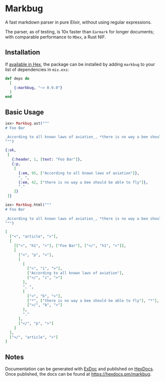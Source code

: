# Markbug

A fast markdown parser in pure Elixir, without using regular expressions.

The parser, as of testing, is 10x faster than `Earmark` for longer documents; 
with comparable performance to `MDex`, a Rust NIF.

## Installation

If [available in Hex](https://hex.pm/docs/publish), the package can be installed
by adding `markbug` to your list of dependencies in `mix.exs`:

```elixir
def deps do
  [
    {:markbug, "~> 0.9.0"}
  ]
end
```

## Basic Usage

```elixir
iex> Markbug.ast("""
# Foo Bar

_According to all known laws of aviation_, *there is no way a bee should be able to fly*.
""")

{:ok,
 [
   {:header, 1, [text: "Foo Bar"]},
   {:p,
    [
      {:em, 95, ["According to all known laws of aviation"]},
      ", ",
      {:em, 42, ["there is no way a bee should be able to fly"]},
      "."
    ]}
 ]}
```

```elixir
iex> Markbug.html("""
# Foo Bar
 
_According to all known laws of aviation_, *there is no way a bee should be able to fly*.
""")

[
  ["<", "article", ">"],
  [
    [["<", "h1", ">"], ["Foo Bar"], ["</", "h1", ">"]],
    [
      ["<", "p", ">"],
      [
        [
          ["<", "i", ">"],
          ["According to all known laws of aviation"],
          ["</", "i", ">"]
        ],
        ", ",
        [
          ["<", "b", ">"],
          ["*", ["there is no way a bee should be able to fly"], "*"],
          ["</", "b", ">"]
        ],
        "."
      ],
      ["</", "p", ">"]
    ]
  ],
  ["</", "article", ">"]
]
```

## Notes

Documentation can be generated with [ExDoc](https://github.com/elixir-lang/ex_doc)
and published on [HexDocs](https://hexdocs.pm). Once published, the docs can
be found at <https://hexdocs.pm/markbug>.

